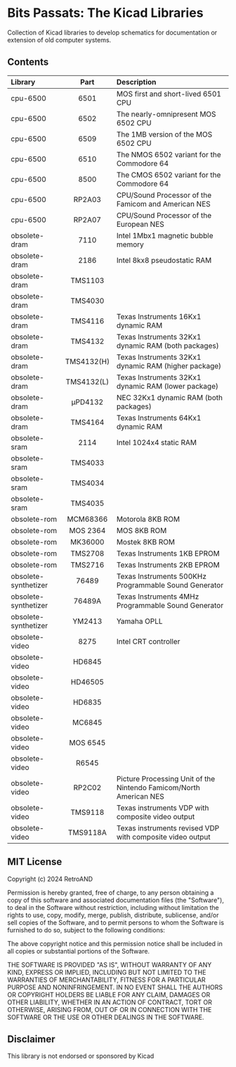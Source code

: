 # Bits Passats: The Kicad Libraries
 Collection of Kicad libraries to develop schematics for documentation or extension of old computer systems.

## Contents

| Library       | Part  | Description |
| :------------ | :---: | :------------------------------------------------------------------ |
| cpu-6500      |  6501 | MOS first and short-lived 6501 CPU  |
| cpu-6500      |  6502 | The nearly-omnipresent MOS 6502 CPU |
| cpu-6500      |  6509 | The 1MB version of the MOS 6502 CPU |
| cpu-6500      |  6510 | The NMOS 6502 variant for the Commodore 64 |
| cpu-6500      |  8500 | The CMOS 6502 variant for the Commodore 64 |
| cpu-6500      |  RP2A03 | CPU/Sound Processor of the Famicom and American NES |
| cpu-6500      |  RP2A07 | CPU/Sound Processor of the European NES |
| obsolete-dram |  7110 | Intel 1Mbx1 magnetic bubble memory |
| obsolete-dram |  2186 | Intel 8kx8 pseudostatic RAM |
| obsolete-dram |  TMS1103 |  |
| obsolete-dram |  TMS4030 |  |
| obsolete-dram |  TMS4116 | Texas Instruments 16Kx1 dynamic RAM |
| obsolete-dram |  TMS4132 | Texas Instruments 32Kx1 dynamic RAM (both packages) |
| obsolete-dram |  TMS4132(H) | Texas Instruments 32Kx1 dynamic RAM (higher package) |
| obsolete-dram |  TMS4132(L) | Texas Instruments 32Kx1 dynamic RAM (lower package) |
| obsolete-dram |  µPD4132 | NEC 32Kx1 dynamic RAM (both packages) |
| obsolete-dram |  TMS4164 | Texas Instruments 64Kx1 dynamic RAM |
| obsolete-sram |  2114 | Intel 1024x4 static RAM |
| obsolete-sram |  TMS4033 |  |
| obsolete-sram |  TMS4034 |  |
| obsolete-sram |  TMS4035 |  |
| obsolete-rom |  MCM68366 | Motorola 8KB ROM |
| obsolete-rom |  MOS 2364 | MOS 8KB ROM |
| obsolete-rom |  MK36000 | Mostek 8KB ROM |
| obsolete-rom |  TMS2708 | Texas Instruments 1KB EPROM |
| obsolete-rom |  TMS2716 | Texas Instruments 2KB EPROM |
| obsolete-synthetizer |  76489 | Texas Instruments 500KHz Programmable Sound Generator |
| obsolete-synthetizer |  76489A | Texas Instruments 4MHz Programmable Sound Generator |
| obsolete-synthetizer |  YM2413 | Yamaha OPLL |
| obsolete-video |  8275 | Intel CRT controller |
| obsolete-video |  HD6845 |  |
| obsolete-video |  HD46505 |  |
| obsolete-video |  HD6835 |  |
| obsolete-video |  MC6845 |  |
| obsolete-video |  MOS 6545 |  |
| obsolete-video |  R6545 |  |
| obsolete-video |  RP2C02 | Picture Processing Unit of the Nintendo Famicom/North American NES |
| obsolete-video |  TMS9118 | Texas instruments VDP with composite video output |
| obsolete-video |  TMS9118A | Texas instruments revised VDP with composite video output |

## MIT License
Copyright (c) 2024 RetroAND

Permission is hereby granted, free of charge, to any person obtaining a copy
of this software and associated documentation files (the "Software"), to deal
in the Software without restriction, including without limitation the rights
to use, copy, modify, merge, publish, distribute, sublicense, and/or sell
copies of the Software, and to permit persons to whom the Software is
furnished to do so, subject to the following conditions:

The above copyright notice and this permission notice shall be included in all
copies or substantial portions of the Software.

THE SOFTWARE IS PROVIDED "AS IS", WITHOUT WARRANTY OF ANY KIND, EXPRESS OR
IMPLIED, INCLUDING BUT NOT LIMITED TO THE WARRANTIES OF MERCHANTABILITY,
FITNESS FOR A PARTICULAR PURPOSE AND NONINFRINGEMENT. IN NO EVENT SHALL THE
AUTHORS OR COPYRIGHT HOLDERS BE LIABLE FOR ANY CLAIM, DAMAGES OR OTHER
LIABILITY, WHETHER IN AN ACTION OF CONTRACT, TORT OR OTHERWISE, ARISING FROM,
OUT OF OR IN CONNECTION WITH THE SOFTWARE OR THE USE OR OTHER DEALINGS IN THE
SOFTWARE.

## Disclaimer
This library is not endorsed or sponsored by Kicad

